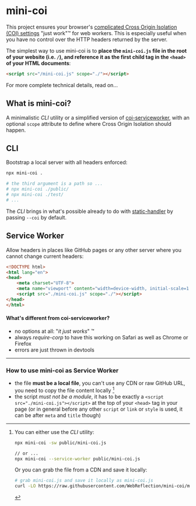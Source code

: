 # mini-coi

This project ensures your browser's
[complicated Cross Origin Isolation (COI) settings](https://developer.mozilla.org/en-US/docs/Web/JavaScript/Reference/Global_Objects/SharedArrayBuffer#security_requirements)
"just work"&#8482; for web workers. This is especially useful when you have no
control over the HTTP headers returned by the server.

The simplest way to use mini-coi is to **place the `mini-coi.js` file in the
root of your website (i.e. `/`), and reference it as the first child tag in the
`<head>` of your HTML documents**:

```html
<script src="/mini-coi.js" scope="./"></script>
```

For more complete technical details, read on...

## What is mini-coi?

A minimalistic *CLI* utility or a simplified version of [coi-serviceworker](https://github.com/gzuidhof/coi-serviceworker), with an optional `scope` attribute to define where Cross Origin Isolation should happen.

## CLI

Bootstrap a local server with all headers enforced:

```sh
npx mini-coi .

# the third argument is a path so ...
# npx mini-coi ./public/
# npx mini-coi ./test/
# ...
```

The *CLI* brings in what's possible already to do with [static-handler](https://github.com/WebReflection/static-handler/tree/main) by passing `--coi` by default.


## Service Worker

Allow headers in places like GitHub pages or any other server where you cannot change current headers:

```html
<!DOCTYPE html>
<html lang="en">
<head>
    <meta charset="UTF-8">
    <meta name="viewport" content="width=device-width, initial-scale=1.0">
    <script src="./mini-coi.js" scope="./"></script>
</head>
</html>
```

#### What's different from coi-serviceworker?

  * no options at all: "*it just works*" ™
  * always *require-corp* to have this working on Safari as well as Chrome or Firefox
  * errors are just thrown in devtools

- - -

### How to use mini-coi as Service Worker

  * the file **must be a local file**, you can't use any CDN or raw GitHub URL, you need to copy the file content locally [^1]
  * the script *must not be a module*, it has to be exactly a `<script src="./mini-coi.js"></script>` at the top of your `<head>` tag in your page (or in general before any other `script` or `link` or `style` is used, it can be after `meta` and `title` though)

[^1]: You can either use the *CLI* utility:

    ```sh
    npx mini-coi -sw public/mini-coi.js

    // or ...
    npx mini-coi --service-worker public/mini-coi.js
    ```

    Or you can grab the file from a CDN and save it locally:

    ```sh
    # grab mini-coi.js and save it locally as mini-coi.js
    curl -LO https://raw.githubusercontent.com/WebReflection/mini-coi/main/mini-coi.js
    ```
  
